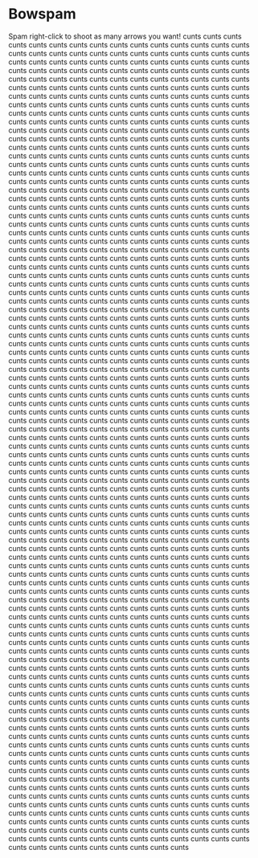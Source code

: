 # Bowspam
Spam right-click to shoot as many arrows you want!
cunts cunts cunts cunts cunts cunts cunts cunts cunts cunts
cunts cunts cunts cunts cunts cunts cunts cunts cunts cunts
cunts cunts cunts cunts cunts cunts cunts cunts cunts cunts
cunts cunts cunts cunts cunts cunts cunts cunts cunts cunts
cunts cunts cunts cunts cunts cunts cunts cunts cunts cunts
cunts cunts cunts cunts cunts cunts cunts cunts cunts cunts
cunts cunts cunts cunts cunts cunts cunts cunts cunts cunts
cunts cunts cunts cunts cunts cunts cunts cunts cunts cunts
cunts cunts cunts cunts cunts cunts cunts cunts cunts cunts
cunts cunts cunts cunts cunts cunts cunts cunts cunts cunts
cunts cunts cunts cunts cunts cunts cunts cunts cunts cunts
cunts cunts cunts cunts cunts cunts cunts cunts cunts cunts
cunts cunts cunts cunts cunts cunts cunts cunts cunts cunts
cunts cunts cunts cunts cunts cunts cunts cunts cunts cunts
cunts cunts cunts cunts cunts cunts cunts cunts cunts cunts
cunts cunts cunts cunts cunts cunts cunts cunts cunts cunts
cunts cunts cunts cunts cunts cunts cunts cunts cunts cunts
cunts cunts cunts cunts cunts cunts cunts cunts cunts cunts
cunts cunts cunts cunts cunts cunts cunts cunts cunts cunts
cunts cunts cunts cunts cunts cunts cunts cunts cunts cunts
cunts cunts cunts cunts cunts cunts cunts cunts cunts cunts
cunts cunts cunts cunts cunts cunts cunts cunts cunts cunts
cunts cunts cunts cunts cunts cunts cunts cunts cunts cunts
cunts cunts cunts cunts cunts cunts cunts cunts cunts cunts
cunts cunts cunts cunts cunts cunts cunts cunts cunts cunts
cunts cunts cunts cunts cunts cunts cunts cunts cunts cunts
cunts cunts cunts cunts cunts cunts cunts cunts cunts cunts
cunts cunts cunts cunts cunts cunts cunts cunts cunts cunts
cunts cunts cunts cunts cunts cunts cunts cunts cunts cunts
cunts cunts cunts cunts cunts cunts cunts cunts cunts cunts
cunts cunts cunts cunts cunts cunts cunts cunts cunts cunts
cunts cunts cunts cunts cunts cunts cunts cunts cunts cunts
cunts cunts cunts cunts cunts cunts cunts cunts cunts cunts
cunts cunts cunts cunts cunts cunts cunts cunts cunts cunts
cunts cunts cunts cunts cunts cunts cunts cunts cunts cunts
cunts cunts cunts cunts cunts cunts cunts cunts cunts cunts
cunts cunts cunts cunts cunts cunts cunts cunts cunts cunts
cunts cunts cunts cunts cunts cunts cunts cunts cunts cunts
cunts cunts cunts cunts cunts cunts cunts cunts cunts cunts
cunts cunts cunts cunts cunts cunts cunts cunts cunts cunts
cunts cunts cunts cunts cunts cunts cunts cunts cunts cunts
cunts cunts cunts cunts cunts cunts cunts cunts cunts cunts
cunts cunts cunts cunts cunts cunts cunts cunts cunts cunts
cunts cunts cunts cunts cunts cunts cunts cunts cunts cunts
cunts cunts cunts cunts cunts cunts cunts cunts cunts cunts
cunts cunts cunts cunts cunts cunts cunts cunts cunts cunts
cunts cunts cunts cunts cunts cunts cunts cunts cunts cunts
cunts cunts cunts cunts cunts cunts cunts cunts cunts cunts
cunts cunts cunts cunts cunts cunts cunts cunts cunts cunts
cunts cunts cunts cunts cunts cunts cunts cunts cunts cunts
cunts cunts cunts cunts cunts cunts cunts cunts cunts cunts
cunts cunts cunts cunts cunts cunts cunts cunts cunts cunts
cunts cunts cunts cunts cunts cunts cunts cunts cunts cunts
cunts cunts cunts cunts cunts cunts cunts cunts cunts cunts
cunts cunts cunts cunts cunts cunts cunts cunts cunts cunts
cunts cunts cunts cunts cunts cunts cunts cunts cunts cunts
cunts cunts cunts cunts cunts cunts cunts cunts cunts cunts
cunts cunts cunts cunts cunts cunts cunts cunts cunts cunts
cunts cunts cunts cunts cunts cunts cunts cunts cunts cunts
cunts cunts cunts cunts cunts cunts cunts cunts cunts cunts
cunts cunts cunts cunts cunts cunts cunts cunts cunts cunts
cunts cunts cunts cunts cunts cunts cunts cunts cunts cunts
cunts cunts cunts cunts cunts cunts cunts cunts cunts cunts
cunts cunts cunts cunts cunts cunts cunts cunts cunts cunts
cunts cunts cunts cunts cunts cunts cunts cunts cunts cunts
cunts cunts cunts cunts cunts cunts cunts cunts cunts cunts
cunts cunts cunts cunts cunts cunts cunts cunts cunts cunts
cunts cunts cunts cunts cunts cunts cunts cunts cunts cunts
cunts cunts cunts cunts cunts cunts cunts cunts cunts cunts
cunts cunts cunts cunts cunts cunts cunts cunts cunts cunts
cunts cunts cunts cunts cunts cunts cunts cunts cunts cunts
cunts cunts cunts cunts cunts cunts cunts cunts cunts cunts
cunts cunts cunts cunts cunts cunts cunts cunts cunts cunts
cunts cunts cunts cunts cunts cunts cunts cunts cunts cunts
cunts cunts cunts cunts cunts cunts cunts cunts cunts cunts
cunts cunts cunts cunts cunts cunts cunts cunts cunts cunts
cunts cunts cunts cunts cunts cunts cunts cunts cunts cunts
cunts cunts cunts cunts cunts cunts cunts cunts cunts cunts
cunts cunts cunts cunts cunts cunts cunts cunts cunts cunts
cunts cunts cunts cunts cunts cunts cunts cunts cunts cunts
cunts cunts cunts cunts cunts cunts cunts cunts cunts cunts
cunts cunts cunts cunts cunts cunts cunts cunts cunts cunts
cunts cunts cunts cunts cunts cunts cunts cunts cunts cunts
cunts cunts cunts cunts cunts cunts cunts cunts cunts cunts
cunts cunts cunts cunts cunts cunts cunts cunts cunts cunts
cunts cunts cunts cunts cunts cunts cunts cunts cunts cunts
cunts cunts cunts cunts cunts cunts cunts cunts cunts cunts
cunts cunts cunts cunts cunts cunts cunts cunts cunts cunts
cunts cunts cunts cunts cunts cunts cunts cunts cunts cunts
cunts cunts cunts cunts cunts cunts cunts cunts cunts cunts
cunts cunts cunts cunts cunts cunts cunts cunts cunts cunts
cunts cunts cunts cunts cunts cunts cunts cunts cunts cunts
cunts cunts cunts cunts cunts cunts cunts cunts cunts cunts
cunts cunts cunts cunts cunts cunts cunts cunts cunts cunts
cunts cunts cunts cunts cunts cunts cunts cunts cunts cunts
cunts cunts cunts cunts cunts cunts cunts cunts cunts cunts
cunts cunts cunts cunts cunts cunts cunts cunts cunts cunts
cunts cunts cunts cunts cunts cunts cunts cunts cunts cunts
cunts cunts cunts cunts cunts cunts cunts cunts cunts cunts
cunts cunts cunts cunts cunts cunts cunts cunts cunts cunts
cunts cunts cunts cunts cunts cunts cunts cunts cunts cunts
cunts cunts cunts cunts cunts cunts cunts cunts cunts cunts
cunts cunts cunts cunts cunts cunts cunts cunts cunts cunts
cunts cunts cunts cunts cunts cunts cunts cunts cunts cunts
cunts cunts cunts cunts cunts cunts cunts cunts cunts cunts
cunts cunts cunts cunts cunts cunts cunts cunts cunts cunts
cunts cunts cunts cunts cunts cunts cunts cunts cunts cunts
cunts cunts cunts cunts cunts cunts cunts cunts cunts cunts
cunts cunts cunts cunts cunts cunts cunts cunts cunts cunts
cunts cunts cunts cunts cunts cunts cunts cunts cunts cunts
cunts cunts cunts cunts cunts cunts cunts cunts cunts cunts
cunts cunts cunts cunts cunts cunts cunts cunts cunts cunts
cunts cunts cunts cunts cunts cunts cunts cunts cunts cunts
cunts cunts cunts cunts cunts cunts cunts cunts cunts cunts
